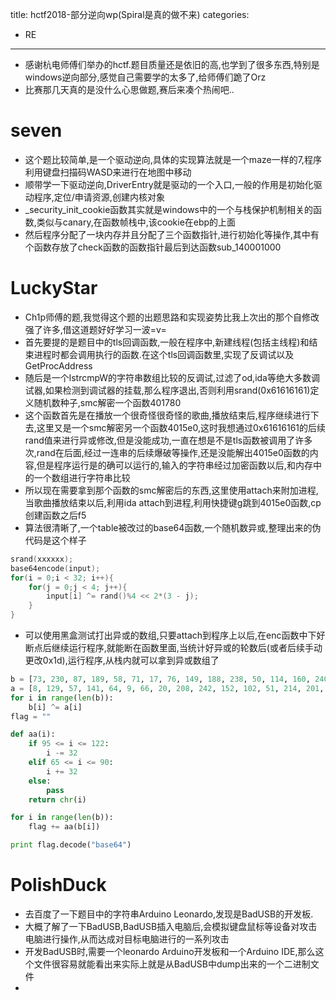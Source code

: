 title: hctf2018-部分逆向wp(Spiral是真的做不来)
categories:
- RE
---

- 感谢杭电师傅们举办的hctf.题目质量还是依旧的高,也学到了很多东西,特别是windows逆向部分,感觉自己需要学的太多了,给师傅们跪了Orz
- 比赛那几天真的是没什么心思做题,赛后来凑个热闹吧..

# seven

- 这个题比较简单,是一个驱动逆向,具体的实现算法就是一个maze一样的7,程序利用键盘扫描码WASD来进行在地图中移动
- 顺带学一下驱动逆向,DriverEntry就是驱动的一个入口,一般的作用是初始化驱动程序,定位/申请资源,创建内核对象
- _security_init_cookie函数其实就是windows中的一个与栈保护机制相关的函数,类似与canary,在函数帧栈中,该cookie在ebp的上面
- 然后程序分配了一块内存并且分配了三个函数指针,进行初始化等操作,其中有个函数存放了check函数的函数指针最后到达函数sub_140001000

# LuckyStar

- Ch1p师傅的题,我觉得这个题的出题思路和实现姿势比我上次出的那个自修改强了许多,借这道题好好学习一波=v=
- 首先要提的是题目中的tls回调函数,一般在程序中,新建线程(包括主线程)和结束进程时都会调用执行的函数.在这个tls回调函数里,实现了反调试以及GetProcAddress
- 随后是一个lstrcmpW的字符串数组比较的反调试,过滤了od,ida等绝大多数调试器,如果检测到调试器的挂载,那么程序退出,否则利用srand(0x61616161)定义随机数种子,smc解密一个函数401780
- 这个函数首先是在播放一个很奇怪很奇怪的歌曲,播放结束后,程序继续进行下去,这里又是一个smc解密另一个函数4015e0,这时我想通过0x61616161的后续rand值来进行异或修改,但是没能成功,一直在想是不是tls函数被调用了许多次,rand在后面,经过一连串的后续爆破等操作,还是没能解出4015e0函数的内容,但是程序运行是的确可以运行的,输入的字符串经过加密函数以后,和内存中的一个数组进行字符串比较
- 所以现在需要拿到那个函数的smc解密后的东西,这里使用attach来附加进程,当歌曲播放结束以后,利用ida attach到进程,利用快捷键g跳到4015e0函数,cp创建函数之后f5
- 算法很清晰了,一个table被改过的base64函数,一个随机数异或,整理出来的伪代码是这个样子

```c
srand(xxxxxx);
base64encode(input);
for(i = 0;i < 32; i++){
    for(j = 0;j < 4; j++){
        input[i] ^= rand()%4 << 2*(3 - j);
    }
}
```

- 可以使用黑盒测试打出异或的数组,只要attach到程序上以后,在enc函数中下好断点后继续运行程序,就能断在函数里面,当统计好异或的轮数后(或者后续手动更改0x1d),运行程序,从栈内就可以拿到异或数组了

```python
b = [73, 230, 87, 189, 58, 71, 17, 76, 149, 188, 238, 50, 114, 160, 240, 222, 172, 242, 131, 86, 131, 73, 110, 169, 166, 197, 103, 60, 202, 200, 204, 5]
a = [8, 129, 57, 141, 64, 9, 66, 20, 208, 242, 152, 102, 51, 214, 201, 178, 193, 149, 182, 30, 199, 45, 28, 239, 210, 178, 95, 102, 140, 185, 241, 56, 20, 8, 143, 206, 233, 127, 13, 5]
for i in range(len(b)):
    b[i] ^= a[i]
flag = ""

def aa(i):
    if 95 <= i <= 122:
        i -= 32
    elif 65 <= i <= 90:
        i += 32
    else:
        pass
    return chr(i) 

for i in range(len(b)):
    flag += aa(b[i])

print flag.decode("base64")
```

# PolishDuck

- 去百度了一下题目中的字符串Arduino Leonardo,发现是BadUSB的开发板.
- 大概了解了一下BadUSB,BadUSB插入电脑后,会模拟键盘鼠标等设备对攻击电脑进行操作,从而达成对目标电脑进行的一系列攻击
- 开发BadUSB时,需要一个leonardo Arduino开发板和一个Arduino IDE,那么这个文件很容易就能看出来实际上就是从BadUSB中dump出来的一个二进制文件
- 
